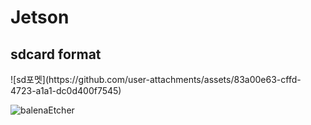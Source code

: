 # Jetson

<h2> sdcard format </h2>
![sd포멧](https://github.com/user-attachments/assets/83a00e63-cffd-4723-a1a1-dc0d400f7545)



![balenaEtcher](https://github.com/user-attachments/assets/d533da02-f024-403f-b018-fc0efa5053e7)
